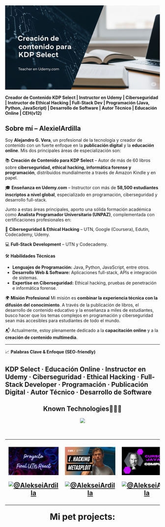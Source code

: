  <a href="https://www.youtube.com/@AlekseiArdilla">![imagen de portada Github](wall_github_2025.png)</a>

**Creador de Contenido KDP Select | Instructor en Udemy | Ciberseguridad | Instructor de Ethical Hacking | Full-Stack Dev | Programación (Java, Python, JavaScript) | Desarrollo de Software | Autor Técnico | Educación Online | CEH(v12)**

## **Sobre mí – AlexielArdilla**

Soy **Alejandro G. Vera**, un profesional de la tecnología y creador de contenido con un fuerte enfoque en la **publicación digital** y la **educación online**. Mis dos principales áreas de especialización son:

📚 **Creación de Contenido para KDP Select** – Autor de más de 60 libros sobre **ciberseguridad, ethical hacking, informática forense y programación**, distribuidos mundialmente a través de Amazon Kindle y en papel.

🎓 **Enseñanza en Udemy.com** – Instructor con más de **58,500 estudiantes inscriptos a nivel global**, especializado en programación, ciberseguridad y desarrollo full-stack.

Junto a estas áreas principales, aporto una sólida formación académica como **Analista Programador Universitario (UNPAZ)**, complementada con certificaciones profesionales en:

🔐 **Ciberseguridad & Ethical Hacking** – UTN, Google (Coursera), Edutín, Codecademy, Udemy.

💻 **Full-Stack Development** – UTN y Codecademy.

🛠️ **Habilidades Técnicas**

* **Lenguajes de Programación:** Java, Python, JavaScript, entre otros.
* **Desarrollo Web & Software:** Aplicaciones full-stack, APIs e integración de sistemas.
* **Expertise en Ciberseguridad:** Ethical hacking, pruebas de penetración e informática forense.

🌍 **Misión Profesional**
Mi misión es **combinar la experiencia técnica con la difusión del conocimiento**. A través de la publicación de libros, el desarrollo de contenido educativo y la enseñanza a miles de estudiantes, busco hacer que los temas complejos en programación y ciberseguridad sean más accesibles para estudiantes de todo el mundo.

📬 Actualmente, estoy plenamente dedicado a la **capacitación online** y a la **creación de contenido multimedia**.

---
📈 **Palabras Clave & Enfoque (SEO-friendly)**

KDP Select · Educación Online · Instructor en Udemy · Ciberseguridad · Ethical Hacking · Full-Stack Developer · Programación · Publicación Digital · Autor Técnico · Desarrollo de Software
---

<h2 align="center">Known Technologies👨🏻‍💻</h2>
<!--tech stack icons-->
<p align="center">
  <a href="https://skillicons.dev">
    <img src="https://skillicons.dev/icons?i=c,java,css,html,js,react,angular,nodejs,typescript,mysql,firebase,git,github,materialui,postman,eclipse,vscode,bash,linux,ai,ps&perline=14" />
  </a>
</p>

<!--Prueba-->
<div id="youtube">
<h2 align="center"Algunos videos de IT de mi canal de Youtube👨🏻‍💻</h2>

<table align="left" >
<tr border="none">
  
  <td width="25%" align="center">
    <p align="center">
     <a href="https://youtu.be/kZGMsQIA8Ws" title="Go to Source">
        <img align="center" width=100% src="reactutn.png"   alt="VIDEO" /></a>
      </p>
    <p align="center">
        <a href="https://youtu.be/kZGMsQIA8Ws" target="blank"><img align="center" src="https://img.shields.io/badge/YouTube-FF0000?style=for-the-badge&logo=youtube&logoColor=white" alt="@AlekseiArdilla"  /></a>
    </p>       
</td>
  
<td width="25%" align="center">
    <p align="center">
     <a href="https://youtu.be/I5KALz2E6uw" title="Go to Source">
        <img align="center" width=100% src="ethicalhackingmsf.png"   alt="VIDEO" /></a>
      </p>
    <p align="center">
        <a href="https://youtu.be/I5KALz2E6uw" target="blank"><img align="center" src="https://img.shields.io/badge/YouTube-FF0000?style=for-the-badge&logo=youtube&logoColor=white" alt="@AlekseiArdilla"  /></a>
     </p>       
</td>
  
  <td width="25%" align="center">
    <p align="center">
     <a href="https://youtu.be/Fuii0ibbHDI" title="Go to Source">
        <img align="center" width=100% src="javaSEcompleto.png" alt="VIDEO" /></a>
      </p>
    <p align="center">
        <a href="https://youtu.be/Fuii0ibbHDI" target="blank"><img align="center" src="https://img.shields.io/badge/YouTube-FF0000?style=for-the-badge&logo=youtube&logoColor=white" alt="@AlekseiArdilla"  /></a>
    </p>       
</td>

   <td width="25%" align="center">
    <p align="center">
     <a href="https://youtu.be/ezV5Fv_x6zg" title="Go to Source">
        <img align="center" width=100% src="pythondesdecero.png" alt="VIDEO" /></a>
      </p>
    <p align="center">
        <a href="https://youtu.be/ezV5Fv_x6zg" target="blank"><img align="center" src="https://img.shields.io/badge/YouTube-FF0000?style=for-the-badge&logo=youtube&logoColor=white" alt="@AlekseiArdilla"  /></a>
    </p>       
</td>
  
</tr>
</table>
  </div>
<br>
<br><br>
<h1 align="center">Mi pet projects:</h1>
